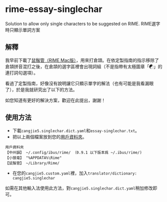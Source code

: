 # rime-essay-singlechar
Solution to allow only single characters to be suggested on RIME. RIME選字時只顯示單詞方案

## 解釋
我早前下載了[鼠鬚管（RIME Mac版）](http://rime.im/)，用來打倉頡。在依定製指南的指示移除了倉頡拼音混打之後，在倉頡的選字區裡會出現詞組（不是指帶有太極圖章「☯」的連打詞句選項）。

看過了定製指南，好像沒有說明讓它只顯示單字的解法（也有可能是我看漏眼了），於是我就研究出了以下的方法。

如您知道有更好的解決方案，歡迎在此提出，謝謝！

## 使用方法
* 下載`cangjie5.singlechar.dict.yaml`和`essay-singlechar.txt`。
* 把以上兩個檔案放到您的[用戶資料夾](https://github.com/rime/home/wiki/RimeWithSchemata#user-content-rime-%E4%B8%AD%E7%9A%84%E6%95%B8%E6%93%9A%E6%96%87%E4%BB%B6%E5%88%86%E4%BD%88%E5%8F%8A%E4%BD%9C%E7%94%A8)。
```
用戶資料夾
【中州韻】 ~/.config/ibus/rime/ （0.9.1 以下版本爲 ~/.ibus/rime/)
【小狼毫】 "%APPDATA%\Rime"
【鼠鬚管】 ~/Library/Rime/
```
* 在您的`cangjie5.custom.yaml`裡，加入`translator/dictionary: cangjie5.singlechar`

如需在其他輸入法使用此方法，對`cangjie5.singlechar.dict.yaml`稍加修改即可。
